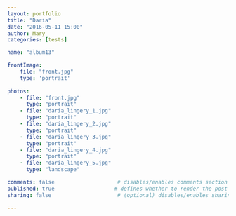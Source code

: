 ```yaml
---
layout: portfolio
title: "Daria"
date: "2016-05-11 15:00"
author: Mary
categories: [tests]

name: "album13"

frontImage: 
    file: "front.jpg"
    type: 'portrait'
      
photos: 
    - file: "front.jpg"
      type: "portrait" 
    - file: "daria_lingery_1.jpg"
      type: "portrait" 
    - file: "daria_lingery_2.jpg"
      type: "portrait" 
    - file: "daria_lingery_3.jpg"
      type: "portrait" 
    - file: "daria_lingery_4.jpg"
      type: "portrait" 
    - file: "daria_lingery_5.jpg"
      type: "landscape"

comments: false                    # disables/enables comments section for the post
published: true                   # defines whether to render the post in 'generate' mode
sharing: false                     # (optional) disables/enables sharing options for the post, 'true' is by default

---
```


<!--more-->






